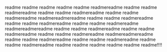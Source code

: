 readme
readme
readme
readme
readme
readmereadme
readme
readme
readmereadme
readme
readme
readmereadme
readme
readme
readmereadme
readmereadmereadme
readme
readme
readmereadme
readme
readme
readmereadme
readme
readme
readmereadme
readmereadmereadme
readme
readme
readmereadme
readme
readme
readmereadme
readme
readme
readmereadme
readmereadmereadme
readme
readme
readmereadme
readme
readme
readmereadme
readme
readme
readmereadme
readme
readme
readme
readme
readme
readme!!!!       